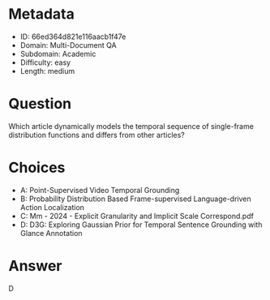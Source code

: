 # Metadata

- ID: 66ed364d821e116aacb1f47e
- Domain: Multi-Document QA
- Subdomain: Academic
- Difficulty: easy
- Length: medium

# Question

Which article dynamically models the temporal sequence of single-frame distribution functions and differs from other articles?

# Choices

- A: Point-Supervised Video Temporal Grounding
- B: Probability Distribution Based Frame-supervised Language-driven Action Localization
- C: Mm - 2024 - Explicit Granularity and Implicit Scale Correspond.pdf
- D: D3G: Exploring Gaussian Prior for Temporal Sentence Grounding with Glance Annotation

# Answer

D
